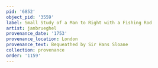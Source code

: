 ```yaml
---
pid: '6852'
object_pid: '3559'
label: Small Study of a Man to Right with a Fishing Rod
artist: janbrueghel
provenance_date: '1753'
provenance_location: London
provenance_text: Bequeathed by Sir Hans Sloane
collection: provenance
order: '1159'
---
```

